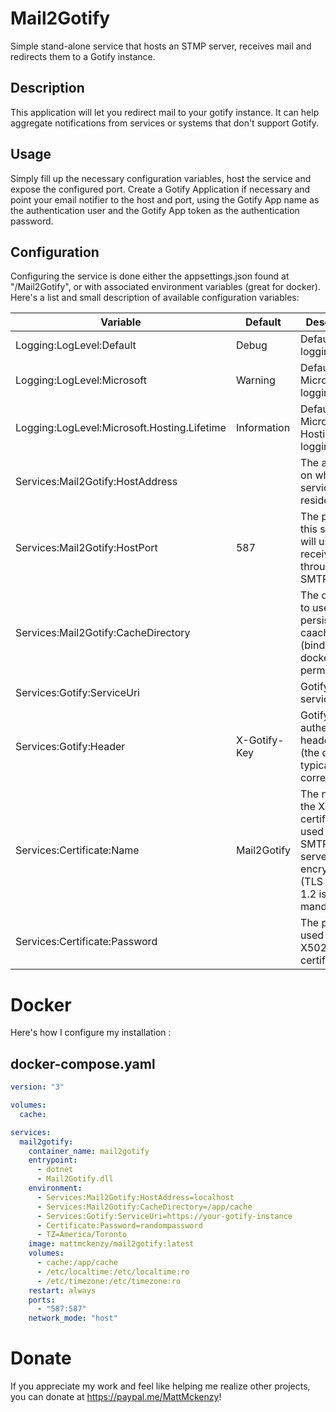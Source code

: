 # Mail2Gotify

Simple stand-alone service that hosts an STMP server, receives mail and redirects them to a Gotify instance.


## Description

This application will let you redirect mail to your gotify instance. It can help aggregate notifications from services or systems that don't support Gotify.


## Usage


Simply fill up the necessary configuration variables, host the service and expose the configured port. Create a Gotify Application if necessary and point your email notifier to the host and port, using the Gotify App name as the authentication user and the Gotify App token as the authentication password.

## <a id="configuration-1">Configuration</a>

Configuring the service is done either the appsettings.json found at "/Mail2Gotify", or with associated environment variables (great for docker). Here's a list and small description of available configuration variables:

Variable | Default | Description|
---|---|---
Logging:LogLevel:Default | Debug | Default .NET logging level.
Logging:LogLevel:Microsoft | Warning | Default .NET Microsoft logging level.
Logging:LogLevel:Microsoft.Hosting.Lifetime | Information |  Default .NET Microsoft Hosting logging level.
Services:Mail2Gotify:HostAddress | | The address on which this service resides.
Services:Mail2Gotify:HostPort | 587 | The port that this service will use to receive mail through SMTP.
Services:Mail2Gotify:CacheDirectory | | The directory to use for persistant caaching (bind with docker for permanency).
Services:Gotify:ServiceUri | | Gotify's service uri.
Services:Gotify:Header | X-Gotify-Key | Gotify's authentication header to use (the default is typically correct).
Services:Certificate:Name | Mail2Gotify | The name of the X502 certificate used for the SMTP server's TLS encryption (TLS 1.1 or 1.2 is mandatory).
Services:Certificate:Password |  | The password used for the X502 certificate.


# Docker

Here's how I configure my installation :

## docker-compose.yaml
```yaml
version: "3"

volumes:
  cache:

services:
  mail2gotify:
    container_name: mail2gotify
    entrypoint:
      - dotnet
      - Mail2Gotify.dll
    environment:
      - Services:Mail2Gotify:HostAddress=localhost
      - Services:Mail2Gotify:CacheDirectory=/app/cache
      - Services:Gotify:ServiceUri=https://your-gotify-instance
      - Certificate:Password=randompassword
      - TZ=America/Toronto
    image: mattmckenzy/mail2gotify:latest      
    volumes:
      - cache:/app/cache
      - /etc/localtime:/etc/localtime:ro
      - /etc/timezone:/etc/timezone:ro
    restart: always
    ports:
      - "587:587"
    network_mode: "host"
```

# Donate

If you appreciate my work and feel like helping me realize other projects, you can donate at <a href="https://paypal.me/MattMckenzy">https://paypal.me/MattMckenzy</a>!
